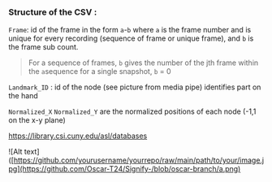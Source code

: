 ### Structure of the CSV : 

`Frame`: id of the frame in the form `a`-`b` where `a` is the frame number and is unique for every recording (sequence of frame or unique frame), and `b` is the frame sub count. 
> For a sequence of frames, `b` gives the number of the jth frame within the `a`sequence
> for a single snapshot, `b` = 0 


`Landmark_ID` : id of the node (see picture from media pipe) identifies part on the hand

`Normalized_X` `Normalized_Y` are the normalized positions of each node (-1,1 on the x-y plane)


https://library.csi.cuny.edu/asl/databases

![Alt text]([https://github.com/yourusername/yourrepo/raw/main/path/to/your/image.jpg](https://github.com/Oscar-T24/Signify-/blob/oscar-branch/a.png)
